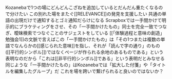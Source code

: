 
Kozanebaで1つの場にどんどんこざねを追加しているとだんだん重たくなるので分けたい
この別れた場をまたぐ[[RELEVANCE]]の発見を支援したい
共通の単語の出現だけで通知するとゴミ通知だらけになる
Scrapboxでは一手間かけて明示的にブラケティングをさせ、その「一手間かけたもの」同士を完全一致でつなぎ、曖昧検索でつなぐことのサジェストをしている
[[「体験過程と意味の創造」勉強会1]]の文脈で言えばこの「一手間かけたもの」は「その1つまたは複数の単語でなんらかの[[感じられた意味]]を指し、それが「読んで字の通り」のもの([[平行的シンボル]])ではなくページが作られる余地のあるものである」という表明なのだから「これは[[非平行的シンボル]]である」という表明だとみなせる
同じような「一手間かけたもの」はKozanebaでは「拡大した付箋」や「タイトルを編集したグループ」だ
これを場を跨いで繋げられると良いのではないか？